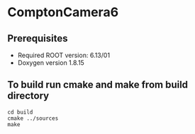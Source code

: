 # ComptonCamera6

Prerequisites
------------------------------------------------
* Required ROOT version: 6.13/01
* Doxygen version 1.8.15

To build run cmake and make from build directory
------------------------------------------------
    cd build
    cmake ../sources
    make